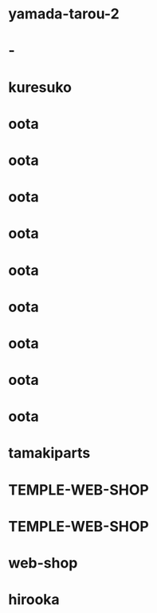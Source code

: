 # yamada-tarou-2
# -
# kuresuko
# oota
# oota
# oota
# oota
# oota
# oota
# oota
# oota
# oota
# tamakiparts
# TEMPLE-WEB-SHOP
# TEMPLE-WEB-SHOP
# web-shop
# hirooka
